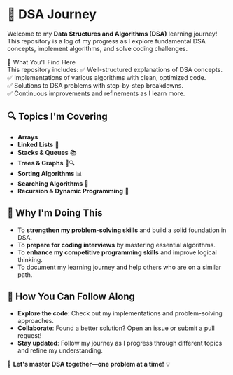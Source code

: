 # 🚀 DSA Journey  

Welcome to my **Data Structures and Algorithms (DSA)** learning journey! This repository is a log of my progress as I explore fundamental DSA concepts, implement algorithms, and solve coding challenges.  

📌 What You'll Find Here  
This repository includes:
✅ Well-structured explanations of DSA concepts.  
✅ Implementations of various algorithms with clean, optimized code.  
✅ Solutions to DSA problems with step-by-step breakdowns.  
✅ Continuous improvements and refinements as I learn more.  

## 🔍 Topics I'm Covering  
- **Arrays**
- **Linked Lists** 🔗  
- **Stacks & Queues** 📚  
- **Trees & Graphs** 🌳🔍  
- **Sorting Algorithms** 📊  
- **Searching Algorithms** 🔎  
- **Recursion & Dynamic Programming** 🔄  

## 🎯 Why I'm Doing This  
- To **strengthen my problem-solving skills** and build a solid foundation in DSA.  
- To **prepare for coding interviews** by mastering essential algorithms.  
- To **enhance my competitive programming skills** and improve logical thinking.  
- To document my learning journey and help others who are on a similar path.  

## 🤝 How You Can Follow Along  
- **Explore the code**: Check out my implementations and problem-solving approaches.  
- **Collaborate**: Found a better solution? Open an issue or submit a pull request!  
- **Stay updated**: Follow my journey as I progress through different topics and refine my understanding.  

🚀 **Let's master DSA together—one problem at a time!** 💡  
